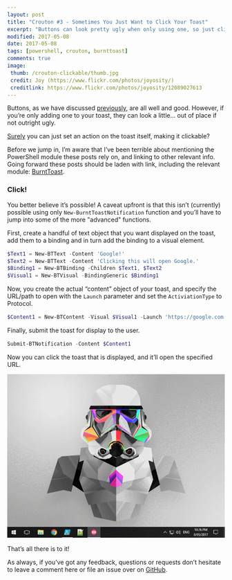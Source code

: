 ```yaml
---
layout: post
title: "Crouton #3 - Sometimes You Just Want to Click Your Toast"
excerpt: "Buttons can look pretty ugly when only using one, so just click your Toast instead!"
modified: 2017-05-08
date: 2017-05-08
tags: [powershell, crouton, burnttoast]
comments: true
image:
 thumb: /crouton-clickable/thumb.jpg
 credit: Joy (https://www.flickr.com/photos/joyosity/)
 creditlink: https://www.flickr.com/photos/joyosity/12089027613
---
```


Buttons, as we have discussed [previously](https://king.geek.nz/2017/03/20/crouton-stackwatch/), are all well and good.
However, if you’re only adding one to your toast, they can look a little… out of
place if not outright ugly.

[Surely](https://github.com/Windos/BurntToast/issues/15) you can just set an
action on the toast itself, making it clickable?

Before we jump in, I’m aware that I’ve been terrible about mentioning the
PowerShell module these posts rely on, and linking to other relevant info. Going
forward these posts should be laden with link, including the relevant module:
[BurntToast](https://www.powershellgallery.com/packages/BurntToast).

### Click!

You better believe it’s possible! A caveat upfront is that this isn’t
(currently) possible using only `New-BurntToastNotification` function and you’ll
have to jump into some of the more "advanced" functions.

First, create a handful of text object that you want displayed on the toast, add
them to a binding and in turn add the binding to a visual element.

```powershell
$Text1 = New-BTText -Content 'Google!'
$Text2 = New-BTText -Content 'Clicking this will open Google.'
$Binding1 = New-BTBinding -Children $Text1, $Text2
$Visual1 = New-BTVisual -BindingGeneric $Binding1
```

Now, you create the actual “content” object of your toast, and specify the
URL/path to open with the `Launch` parameter and set the `ActiviationType` to
Protocol.

```powershell
$Content1 = New-BTContent -Visual $Visual1 -Launch 'https://google.com' -ActivationType Protocol
```

Finally, submit the toast for display to the user.

```powershell
Submit-BTNotification -Content $Content1
```

Now you can click the toast that is displayed, and it’ll open the specified URL.

[![Clicking the Toast](/images/crouton-clickable/ToastClick.gif)](/images/crouton-clickable/ToastClick.gif)

That’s all there is to it!

As always, if you’ve got any feedback, questions or requests don’t hesitate to
leave a comment here or file an issue over on [GitHub](https://github.com/Windos/BurntToast).
